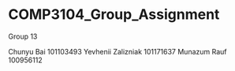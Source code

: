 # COMP3104_Group_Assignment

Group 13

Chunyu Bai 101103493
Yevhenii Zalizniak 101171637
Munazum Rauf 100956112
